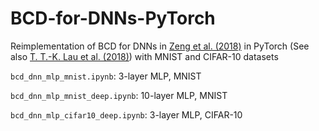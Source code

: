 # BCD-for-DNNs-PyTorch

Reimplementation of BCD for DNNs in [Zeng et al. (2018)](https://arxiv.org/abs/1803.00225) in PyTorch (See also [T. T.-K. Lau et al. (2018)](https://openreview.net/forum?id=HycIjFkPM)) with MNIST and CIFAR-10 datasets

```bcd_dnn_mlp_mnist.ipynb```: 3-layer MLP, MNIST

```bcd_dnn_mlp_mnist_deep.ipynb```: 10-layer MLP, MNIST

```bcd_dnn_mlp_cifar10_deep.ipynb```: 3-layer MLP, CIFAR-10


